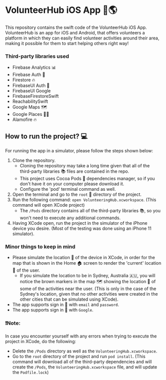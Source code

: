 # VolunteerHub iOS App 📱🌎

This repository contains the swift code of the VolunteerHub iOS App. VolunteerHub is an app for iOS and Android, that offers volunteers a platform in which they can easily find volunteer activities around their area, making it possible for them to start helping others right way!

### Third-party libraries used
- Firebase Analytics 📊
- Firebase Auth 🔑
- Firestore 🔥
- FirebaseUI Auth 🔐
- FirebaseUI Google 
- FirebaseFirestoreSwift
- ReachabilitySwift
- Google Maps 🗺
- Google Places 📍🍔
- Alamofire 🔥

## How to run the project? 💻

For running the app in a simulator, please follow the steps shown below:

1. Clone the repository. 
    - Cloning the repository may take a long time given that all of the third-party libraries 📚 files are contained in the repo.
    - This project uses Cocoa Pods 🍫 dependencies manager, so if you don't have it on your computer please download it. 
    - Configure the 'pod' terminal command as well.
2. Open the terminal and go to the `root` 📁 directory of the project. 
3. Run the following command: `open VolunteeringHub.xcworkspace`. (This command will open XCode project)
    - The `/Pods` directory contains all of the third-party libraries 📚, so you won't need to execute any additional commands.
4. Having XCode open, run the project in the simulator of the iPhone device you desire. (Most of the testing was done using an iPhone 11 simulator).

### Minor things to keep in mind

- Please simulate the location 📍 of the device in XCode, in order for the map that is shown in the Home 🏠 screen to render the 'current' location 📍 of the user.
    - If you simulate the location to be in Sydney, Australia 🇦🇺, you will notice the brown markers in the map 🗺 showing the location 📍 of some of the activities near the user. (This is only in the case of the Sydney's location, given that no other activities were created in the other cities that can be simulated using XCode).
- The app supports sign in 🔑 with `email` and `password`.
- The app supports sign in 🔑 with `Google`.

### ❗️Note:
In case you encounter yourself with any errors  when trying to execute the project in XCode, do the following:
- Delete the `/Pods` directory as well as the `VolunteeringHub.xcworkspace`.
- Go to the `root` directory of the project and run `pod install`. (This command will download all of the third-party dependencies and will create the `/Pods`, the `VolunteeringHub.xcworkspace` file, and will update the `Podfile.lock`)
